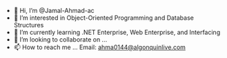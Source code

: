 - 👋 Hi, I’m @Jamal-Ahmad-ac
- 👀 I’m interested in Object-Oriented Programming and Database Structures
- 🌱 I’m currently learning .NET Enterprise, Web Enterprise, and Interfacing
- 💞️ I’m looking to collaborate on ...
- 📫 How to reach me ...  Email: ahma0144@algonquinlive.com

<!---
Jamal-Ahmad-ac/Jamal-Ahmad-ac is a ✨ special ✨ repository because its `README.md` (this file) appears on your GitHub profile.
You can click the Preview link to take a look at your changes.
--->

